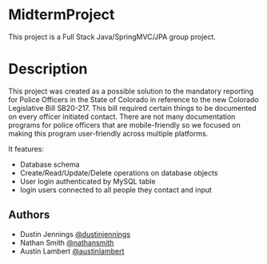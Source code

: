 # MidtermProject
This project is a Full Stack Java/SpringMVC/JPA group project.

# Description
This project was created as a possible solution to the mandatory reporting for Police Officers in the State of Colorado in reference to the new Colorado Legislative Bill SB20-217. This bill required certain things to be documented on every officer initiated contact. There are not many documentation programs for police officers that are mobile-friendly so we focused on making this program user-friendly across multiple platforms.

It features:
- Database schema
- Create/Read/Update/Delete operations on database objects
- User login authenticated by MySQL table
- login users connected to all people they contact and input

## Authors
- Dustin Jennings [@dustinjennings](https://github.com/Dustinj11)
- Nathan Smith [@nathansmith](https://github.com/nathansmithpiano)
- Austin Lambert [@austinlambert](https://github.com/aslusaf)
